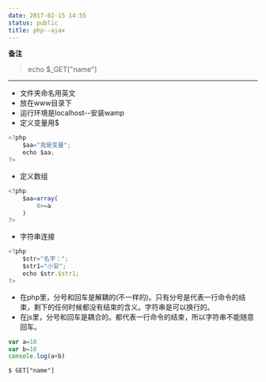```yaml
---
date: 2017-02-15 14:55
status: public
title: php--ajax
---
```


**备注**
> echo $_GET["name"]

****
* 文件夹命名用英文
* 放在www目录下
* 运行环境是localhost--安装wamp
* 定义变量用$
```javascript
<?php
    $aa="我是变量";
    echo $aa;
?>
```
* 定义数组
```javascript
<?php
    $aa=array(
        0>=a    
    )
?>
```
* 字符串连接
```javascript
<?php
    $str="名字：";
    $str1="小安"; 
    echo $str.$str1;
?>
```
* 在php里，分号和回车是解耦的(不一样的)。只有分号是代表一行命令的结束，剩下的任何时候都没有结束的含义。字符串是可以换行的。
* 在js里，分号和回车是耦合的。都代表一行命令的结束，所以字符串不能随意回车。
```javascript
var a=10
var b=10
console.log(a+b)
```
```
$ GET["name"]
```